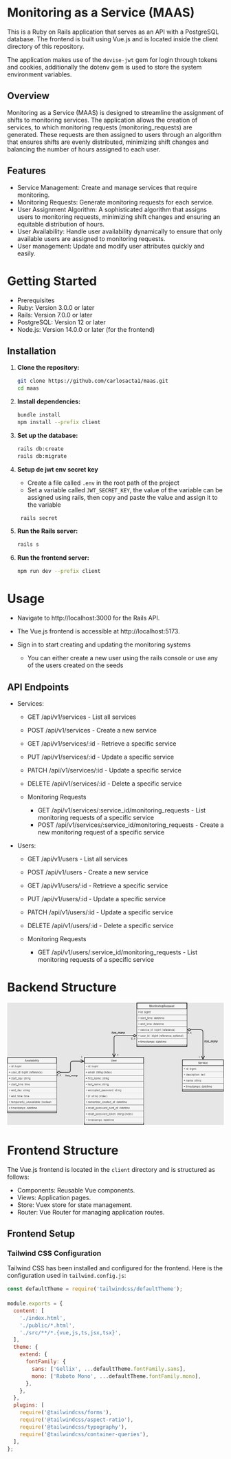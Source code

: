 # Monitoring as a Service (MAAS)

This is a Ruby on Rails application that serves as an API with a PostgreSQL database. The frontend is built using Vue.js and is located inside the client directory of this repository.

The application makes use of the `devise-jwt` gem for login through tokens and cookies, additionally the dotenv gem is used to store the system environment variables.

## Overview
Monitoring as a Service (MAAS) is designed to streamline the assignment of shifts to monitoring services. The application allows the creation of services, to which monitoring requests (monitoring_requests) are generated. These requests are then assigned to users through an algorithm that ensures shifts are evenly distributed, minimizing shift changes and balancing the number of hours assigned to each user.

## Features
* Service Management: Create and manage services that require monitoring.
* Monitoring Requests: Generate monitoring requests for each service.
* User Assignment Algorithm: A sophisticated algorithm that assigns users to monitoring requests, minimizing shift changes and ensuring an equitable distribution of hours.
* User Availability: Handle user availability dynamically to ensure that only available users are assigned to monitoring requests.
* User management: Update and modify user attributes quickly and easily.

# Getting Started
* Prerequisites
* Ruby: Version 3.0.0 or later
* Rails: Version 7.0.0 or later
* PostgreSQL: Version 12 or later
* Node.js: Version 14.0.0 or later (for the frontend)

## Installation

1. **Clone the repository:**

    ```bash
    git clone https://github.com/carlosacta1/maas.git
    cd maas
    ```

2. **Install dependencies:**

    ```bash
    bundle install
    npm install --prefix client
    ```

3. **Set up the database:**

    ```bash
    rails db:create
    rails db:migrate
    ```
4. **Setup de jwt env secret key**
   * Create a file called `.env` in the root path of the project
   * Set a variable called `JWT_SECRET_KEY`, the value of the variable can be assigned using rails, then copy and paste the value and assign it to the variable

     
   ```bash
    rails secret
   ```
   
6. **Run the Rails server:**

    ```bash
    rails s
    ```

7. **Run the frontend server:**

    ```bash
    npm run dev --prefix client
    ```
# Usage

* Navigate to http://localhost:3000 for the Rails API.
* The Vue.js frontend is accessible at http://localhost:5173.
* Sign in to start creating and updating the monitoring systems
  
    * You can either create a new user using the rails console or use any of the users created on the seeds

## API Endpoints
* Services:

  * GET /api/v1/services - List all services
  * POST /api/v1/services - Create a new service
  * GET /api/v1/services/:id - Retrieve a specific service
  * PUT /api/v1/services/:id - Update a specific service
  * PATCH /api/v1/services/:id - Update a specific service
  * DELETE /api/v1/services/:id - Delete a specific service
 
  * Monitoring Requests
      * GET /api/v1/services/:service_id/monitoring_requests - List monitoring requests of a specific service
      * POST /api/v1/services/:service_id/monitoring_requests - Create a new monitoring request of a specific service

* Users:

  * GET /api/v1/users - List all services
  * POST /api/v1/users - Create a new service
  * GET /api/v1/users/:id - Retrieve a specific service
  * PUT /api/v1/users/:id - Update a specific service
  * PATCH /api/v1/users/:id - Update a specific service
  * DELETE /api/v1/users/:id - Delete a specific service
 
  * Monitoring Requests
      * GET /api/v1/users/:service_id/monitoring_requests - List monitoring requests of a specific service
   
# Backend Structure

![Diagram](assets/diagram.png)

# Frontend Structure

The Vue.js frontend is located in the `client` directory and is structured as follows:

* Components: Reusable Vue components.
* Views: Application pages.
* Store: Vuex store for state management.
* Router: Vue Router for managing application routes.

## Frontend Setup

### Tailwind CSS Configuration

Tailwind CSS has been installed and configured for the frontend. Here is the configuration used in `tailwind.config.js`:

```javascript
const defaultTheme = require('tailwindcss/defaultTheme');

module.exports = {
  content: [
    './index.html',
    './public/*.html',
    './src/**/*.{vue,js,ts,jsx,tsx}',
  ],
  theme: {
    extend: {
      fontFamily: {
        sans: ['Gellix', ...defaultTheme.fontFamily.sans],
        mono: ['Roboto Mono', ...defaultTheme.fontFamily.mono],
      },
    },
  },
  plugins: [
    require('@tailwindcss/forms'),
    require('@tailwindcss/aspect-ratio'),
    require('@tailwindcss/typography'),
    require('@tailwindcss/container-queries'),
  ],
}; 
